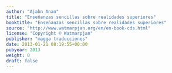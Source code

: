 ```yaml
---
author: "Ajahn Anan"
title: "Enseñanzas sencillas sobre realidades superiores"
booktitle: "Enseñanzas sencillas sobre realidades superiores"
source: "http://www.watmarpjan.org/en/en-book-cds.html"
license: "Copyright © Watmarpjan"
publisher: "magga traducciones"
date: 2013-01-21 08:19:55+00:00
pubyear: 2013 
weight: 0
draft: false
---
```

